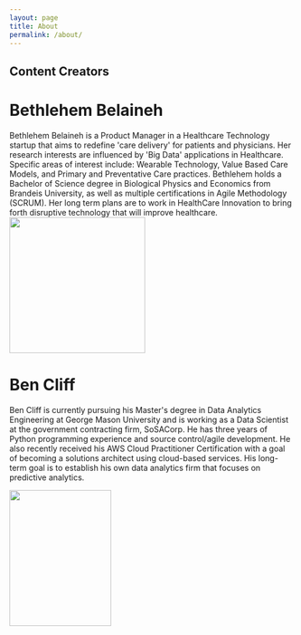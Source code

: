 ```yaml
---
layout: page
title: About
permalink: /about/
---
```



## Content Creators

# Bethlehem Belaineh
Bethlehem Belaineh is a Product Manager in a Healthcare Technology startup that aims to redefine 'care delivery' for patients and physicians. Her research interests are influenced by 'Big Data' applications in Healthcare.  Specific areas of interest include: Wearable Technology, Value Based Care Models, and Primary and Preventative Care practices. Bethlehem holds a Bachelor of Science degree in Biological Physics and Economics from Brandeis University, as well as multiple certifications in Agile Methodology (SCRUM). Her long term plans are to work in HealthCare Innovation to bring forth disruptive technology that will improve healthcare.  
<img src="/ait580blog/assets/images/Belaineh_Headshot.JPG" style="width:240px;height:240px">
# Ben Cliff
Ben Cliff is currently pursuing his Master's degree in Data Analytics Engineering at George Mason University and is working as a Data Scientist at the government contracting firm, SoSACorp. He has three years of Python programming experience and source control/agile development. He also recently received his AWS Cloud Practitioner Certification with a goal of becoming a solutions architect using cloud-based services. His long-term goal is to establish his own data analytics firm that focuses on predictive analytics.

<img src="/ait580blog/assets/images/ben_pic.jpg" style="width:180px;height:240px">  